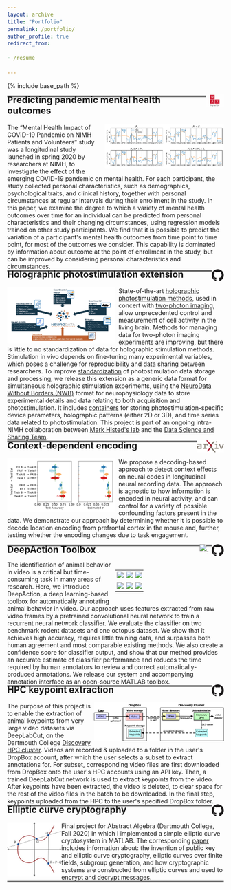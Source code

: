 ```yaml
---
layout: archive
title: "Portfolio"
permalink: /portfolio/
author_profile: true
redirect_from:

- /resume

---
```


{% include base_path %}



<hr style="height:4px; background-color: #696969; margin-bottom:-2.5em; ">


<div style="clear: both;">
    <div style="float: right;vertical-align: middle;">
        <a href="https://psyarxiv.com/7enqw/">
	        <img src="../files/PsyArXiv_logo.png" style="height:2em;float:right" alt="">
        </a>
    </div>
    <div>
        <h2 style="font-size:1.5em;">Predicting pandemic mental health outcomes</h2>
    </div>
</div>

<img src="../files/covid19_fig.png" width="55%" style="margin: 0em 0em 0em 0em; padding-left:0.5em" align="right">
<p style="font-size:14px;">The “Mental Health Impact of COVID-19 Pandemic on NIMH Patients and Volunteers” study was a longitudinal study launched in spring 2020 by researchers at NIMH, to investigate the effect of the emerging COVID-19 pandemic on mental health. For each participant, the study collected personal characteristics, such as demographics, psychological traits, and clinical history, together with personal circumstances at regular intervals during their enrollment in the study. In this paper, we examine the degree to which a variety of mental health outcomes over time for an individual can be predicted from personal characteristics and their changing circumstances, using regression models trained on other study participants. We find that it is possible to predict the variation of a participant's mental health outcomes from time point to time point, for most of the outcomes we consider. This capability is dominated by information about outcome at the point of enrollment in the study, but can be improved by considering personal characteristics and circumstances.</p>

<hr style="height:4px; background-color: #696969; margin-bottom:-2.5em; margin-top:-1em">

<div style="clear: both;">
    <div style="float: right;vertical-align: middle;">
        <a href="https://github.com/carlwharris/nwb-photostim">
            <img src="../files/GitHub_logo.png" style="height:2em">
        </a>
  </div>
  <div>
    <h2 style="font-size:1.5em;">Holographic photostimulation extension</h2>
</div>

<img src="../files/nwb_overview.png" width="50%" style="float:left;padding-right:0.5em">
<p style="font-size:14px;">State-of-the-art <a href="https://www.nature.com/articles/s41467-017-01031-3">holographic photostimulation methods</a>, 
used in concert with <a href="https://www.nature.com/articles/nmeth818">two-photon imaging</a>, allow unprecedented 
control and measurement of cell activity in the living brain. Methods for managing data for two-photon imaging 
experiments are improving, but there is little to no standardization of data for holographic stimulation methods. 
Stimulation in vivo depends on fine-tuning many experimental variables, which poses a challenge for reproducibility 
and data sharing between researchers. To improve <a href="https://www.sciencedirect.com/science/article/pii/S0896627321009557">standardization</a> of photostimulation data storage and processing, 
we release this extension as a generic data format for simultaneous holographic stimulation experiments, 
using the <a href="https://www.nwb.org/">NeuroData Without Borders (NWB)</a> format for neurophysiology data to store experimental details and data relating to both acquisition 
and photostimulation. It includes <a href="https://pynwb.readthedocs.io/en/stable/">containers</a> for storing photostimulation-specific device parameters, holographic patterns (either 2D or 3D), and time series data related to photostimulation. This project is part of an ongoing intra-NIMH collaboration between <a href="https://markhisted.org/">Mark Histed's lab</a> and the <a href="https://cmn.nimh.nih.gov/dsst">Data Science and Sharing Team</a>.</p>

<hr style="height:4px; background-color: #696969; margin-bottom:-2.5em; margin-top:-1em">

<div style="clear: both;">
    <div style="float: right;vertical-align: middle;">
        <a href="https://arxiv.org/abs/2211.09295">
            <img  src="../files/arxiv-logo-1.png" style="height:2em">
        </a>
    </div>
    <div>
        <h2 style="font-size:1.5em;">Context-dependent encoding</h2>
    </div>
</div>

<div style="clear:both;">
<img src="../files/boxplots_v2.png" width="50%" style="margin: 0em 0em 0em 0em; float:left;padding-right:0.5em">
<p style="font-size:14px;">We propose a decoding-based approach to detect context effects on neural codes in longitudinal neural recording data. The approach is agnostic to how information is encoded in neural activity, and can control for a variety of possible confounding factors present in the data. We demonstrate our approach by determining whether it is possible to decode location encoding from prefrontal cortex in the mouse and, further, testing whether the encoding changes due to task engagement.</p>
</div>

<hr style="height:4px; background-color: #696969; margin-bottom:-2.5em; margin-top:1em">


<div style="clear: both;">
    <div style="float: right;vertical-align: middle;">
        <a href="https://www.biorxiv.org/content/10.1101/2022.06.20.496909v1">
            <img src="https://www.biorxiv.org/sites/default/files/site_logo/bioRxiv_logo_homepage.png" style="height:2.5em;">
        </a>
        &nbsp;&nbsp;
        <a href="https://github.com/carlwharris/DeepAction" >
            <img align="right" src="../files/GitHub_logo.png" style="height:2em;">
        </a>
    </div>
    <div>
        <h2 style="font-size:1.5em;">DeepAction Toolbox</h2>
    </div>
</div>

<div style="clear: both;padding-top: 0.25em">
  <div style="float: right; width:50%;padding-left:0.5em">
   <table style="border:none;">
    <tr style="border:none">
        <td style="border:none;padding:0.2em" width="33%">
			<img src="../files/home_cage_50.gif" style="max-width:100%;height:auto;">
		</td>
		<td style="border:none;padding:0.2em" width="33%">
			<img src="../files/CRIM13S-785.gif" style="max-width:100%;height:auto;">
		</td>						
		<td style="border:none;padding:0.2em" width="33%">
			<img src="../files/CRIM13T-203.gif" style="max-width:100%;height:auto;">
		</td>
	</tr>
	<tr style="border:none;">
		<td style="border:none;padding:0.2em;" width="33%">
			<img src="../files/home_cage_182.gif" style="max-width:100%;height:auto;">
		</td>
		<td style="border:none;padding:0.2em" width="33%">
			<img src="../files/CRIM13S-1785.gif" style="max-width:100%;height:auto;">
		</td>						
		<td style="border:none;padding:0.2em" width="33%">
			<img src="../files/CRIM13T-256.gif" style="max-width:100%;height:auto;">
		</td>
	</tr>
    </table>
  </div>
  <div >
    <p style="font-size:14px;margin-top: -0.5em">The identification of animal behavior in video is a critical but time-consuming task in 
    many areas of research. Here, we introduce DeepAction, a deep learning-based toolbox for automatically annotating 
    animal behavior in video. Our approach uses features extracted from raw video frames by a pretrained convolutional 
    neural network to train a recurrent neural network classifier. We evaluate the classifier on two benchmark rodent 
    datasets and one octopus dataset. We show that it achieves high accuracy, requires little training data, and 
    surpasses both human agreement and most comparable existing methods. We also create a confidence score for 
    classifier output, and show that our method provides an accurate estimate of classifier performance and reduces the 
    time required by human annotators to review and correct automatically-produced annotations. We release our system 
    and accompanying annotation interface as an open-source MATLAB toolbox.</p>
  </div>
</div>

<hr style="height:4px; background-color: #696969; margin-bottom:-2.5em; margin-top:-1em">

<div style="clear: both;">
  <div style="float: right;vertical-align: middle;">
   <a href="https://github.com/carlwharris/Discovery-DLC-processing">
	<img  src="../files/GitHub_logo.png" style="height:2em">
</a>
  </div>
  <div>
    <h2 style="font-size:1.5em;">HPC keypoint extraction</h2>
  </div>
</div>

<img src="../files/pipeline_diagram.png" style="width:60%;float:right;padding-left:0.5em">
<p style="font-size:14px;">The purpose of this project is to enable the extraction of animal keypoints from very large video datasets via DeepLabCut, on the Dartmouth College <a href="https://rc.dartmouth.edu/index.php/discovery-overview/">Discovery HPC cluster</a>. Videos are recorded & uploaded to a folder in the user's DropBox account, after which the user selects a subset to extract annotations for. For subset, corresponding video files are first downloaded from DropBox onto the user's HPC accounts using an API key. Then, a trained DeepLabCut network is used to extract keypoints from the video. After keypoints have been extracted, the video is deleted, to clear space for the rest of the video files in the batch to be downloaded. In the final step, keypoints uploaded from the HPC to the user's specified DropBox folder.</p>

<hr style="height:4px; background-color: #696969; margin-bottom:-2.5em; margin-top:-1em">

<div style="clear: both;">
    <div style="float: right;vertical-align: middle;">
        <a href="https://github.com/carlwharris/elliptic-curve-cryptosystems">
            <img align="right" src="../files/GitHub_logo.png" style="height:2em">
        </a>
    </div>
    <div>
        <h2 style="font-size:1.5em;">Elliptic curve cryptography</h2>
    </div>
</div>

<img src="../files/ECC.jpeg"  style="width:25%;float:left;padding-right=0.5em">
<p style="font-size:14px;">Final project for Abstract Algebra (Dartmouth College, Fall 2020) in which I implemented a simple elliptic curve cryptosystem in MATLAB. The corresponding <a href="https://github.com/carlwharris/elliptic-curve-cryptosystems/blob/main/ECC%20Project%20Paper.pdf">paper</a> includes information about: the invention of public key and elliptic curve cryptography, elliptic curves over finite fields, subgroup generation, and how cryptographic systems are constructed from elliptic curves and used to encrypt and decrypt messages.</p>

<hr style="height:4px; background-color: #696969; margin-top:-1em">
